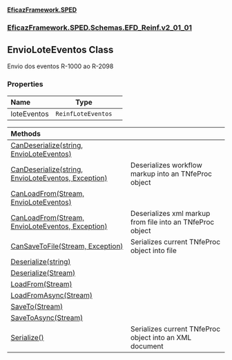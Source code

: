 #### [EficazFramework.SPED](EficazFrameworkSPED.md 'EficazFramework SPED')
### [EficazFramework.SPED.Schemas.EFD_Reinf.v2_01_01](EficazFramework.SPED.Schemas.EFD_Reinf.v2_01_01.md 'EficazFramework.SPED.Schemas.EFD_Reinf.v2_01_01')

## EnvioLoteEventos Class

Envio dos eventos R-1000 ao R-2098
### Properties

| Name | Type | |
| :--- | :---: | :--- |
| loteEventos | `ReinfLoteEventos` |  |

| Methods | |
| :--- | :--- |
| [CanDeserialize(string, EnvioLoteEventos)](EficazFramework.SPED.Schemas.EFD_Reinf.v2_01_01/EnvioLoteEventos/CanDeserialize(string,EnvioLoteEventos).md 'EficazFramework.SPED.Schemas.EFD_Reinf.v2_01_01.EnvioLoteEventos.CanDeserialize(string, EficazFramework.SPED.Schemas.EFD_Reinf.v2_01_01.EnvioLoteEventos)') | |
| [CanDeserialize(string, EnvioLoteEventos, Exception)](EficazFramework.SPED.Schemas.EFD_Reinf.v2_01_01/EnvioLoteEventos/CanDeserialize(string,EnvioLoteEventos,Exception).md 'EficazFramework.SPED.Schemas.EFD_Reinf.v2_01_01.EnvioLoteEventos.CanDeserialize(string, EficazFramework.SPED.Schemas.EFD_Reinf.v2_01_01.EnvioLoteEventos, System.Exception)') | Deserializes workflow markup into an TNfeProc object |
| [CanLoadFrom(Stream, EnvioLoteEventos)](EficazFramework.SPED.Schemas.EFD_Reinf.v2_01_01/EnvioLoteEventos/CanLoadFrom(Stream,EnvioLoteEventos).md 'EficazFramework.SPED.Schemas.EFD_Reinf.v2_01_01.EnvioLoteEventos.CanLoadFrom(System.IO.Stream, EficazFramework.SPED.Schemas.EFD_Reinf.v2_01_01.EnvioLoteEventos)') | |
| [CanLoadFrom(Stream, EnvioLoteEventos, Exception)](EficazFramework.SPED.Schemas.EFD_Reinf.v2_01_01/EnvioLoteEventos/CanLoadFrom(Stream,EnvioLoteEventos,Exception).md 'EficazFramework.SPED.Schemas.EFD_Reinf.v2_01_01.EnvioLoteEventos.CanLoadFrom(System.IO.Stream, EficazFramework.SPED.Schemas.EFD_Reinf.v2_01_01.EnvioLoteEventos, System.Exception)') | Deserializes xml markup from file into an TNfeProc object |
| [CanSaveToFile(Stream, Exception)](EficazFramework.SPED.Schemas.EFD_Reinf.v2_01_01/EnvioLoteEventos/CanSaveToFile(Stream,Exception).md 'EficazFramework.SPED.Schemas.EFD_Reinf.v2_01_01.EnvioLoteEventos.CanSaveToFile(System.IO.Stream, System.Exception)') | Serializes current TNfeProc object into file |
| [Deserialize(string)](EficazFramework.SPED.Schemas.EFD_Reinf.v2_01_01/EnvioLoteEventos/Deserialize(string).md 'EficazFramework.SPED.Schemas.EFD_Reinf.v2_01_01.EnvioLoteEventos.Deserialize(string)') | |
| [Deserialize(Stream)](EficazFramework.SPED.Schemas.EFD_Reinf.v2_01_01/EnvioLoteEventos/Deserialize(Stream).md 'EficazFramework.SPED.Schemas.EFD_Reinf.v2_01_01.EnvioLoteEventos.Deserialize(System.IO.Stream)') | |
| [LoadFrom(Stream)](EficazFramework.SPED.Schemas.EFD_Reinf.v2_01_01/EnvioLoteEventos/LoadFrom(Stream).md 'EficazFramework.SPED.Schemas.EFD_Reinf.v2_01_01.EnvioLoteEventos.LoadFrom(System.IO.Stream)') | |
| [LoadFromAsync(Stream)](EficazFramework.SPED.Schemas.EFD_Reinf.v2_01_01/EnvioLoteEventos/LoadFromAsync(Stream).md 'EficazFramework.SPED.Schemas.EFD_Reinf.v2_01_01.EnvioLoteEventos.LoadFromAsync(System.IO.Stream)') | |
| [SaveTo(Stream)](EficazFramework.SPED.Schemas.EFD_Reinf.v2_01_01/EnvioLoteEventos/SaveTo(Stream).md 'EficazFramework.SPED.Schemas.EFD_Reinf.v2_01_01.EnvioLoteEventos.SaveTo(System.IO.Stream)') | |
| [SaveToAsync(Stream)](EficazFramework.SPED.Schemas.EFD_Reinf.v2_01_01/EnvioLoteEventos/SaveToAsync(Stream).md 'EficazFramework.SPED.Schemas.EFD_Reinf.v2_01_01.EnvioLoteEventos.SaveToAsync(System.IO.Stream)') | |
| [Serialize()](EficazFramework.SPED.Schemas.EFD_Reinf.v2_01_01/EnvioLoteEventos/Serialize().md 'EficazFramework.SPED.Schemas.EFD_Reinf.v2_01_01.EnvioLoteEventos.Serialize()') | Serializes current TNfeProc object into an XML document |
